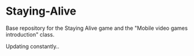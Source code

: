 Staying-Alive
=============

Base repository for the Staying Alive game and the "Mobile video games introduction" class. 

Updating constantly..

